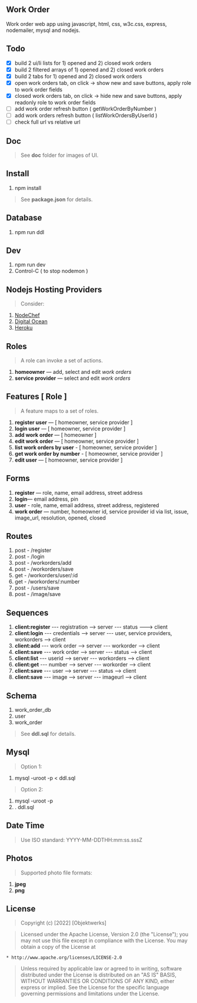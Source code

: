 Work Order
----------
Work order web app using javascript, html, css, w3c.css, express, nodemailer, mysql and nodejs.

Todo
----
- [x] build 2 ui/li lists for 1) opened and 2) closed work orders
- [x] build 2 filtered arrays of 1) opened and 2) closed work orders
- [x] build 2 tabs for 1) opened and 2) closed work orders
- [x] open work orders tab, on click -> show new and save buttons, apply role to work order fields
- [x] closed work orders tab, on click -> hide new and save buttons, apply readonly role to work order fields
- [ ] add work order refresh button ( getWorkOrderByNumber )
- [ ] add work orders refresh button ( listWorkOrdersByUserId )
- [ ] check full url vs relative url

Doc
---
>See **doc** folder for images of UI.

Install
-------
1. npm install
>See **package.json** for details.

Database
--------
1. npm run ddl

Dev
---
1. npm run dev
2. Control-C ( to stop nodemon )

Nodejs Hosting Providers
------------------------
>Consider:
1. [NodeChef](https://www.nodechef.com/nodejs-hosting)
2. [Digital Ocean](https://www.digitalocean.com/)
3. [Heroku](https://www.heroku.com/nodejs)

Roles
-----
>A role can invoke a set of actions.
1. **homeowner** — add, select and edit *work orders*
2. **service provider** — select and edit *work orders*

Features [ Role ]
-----------------
>A feature maps to a set of roles.
1. **register user** — [ homeowner, service provider ]
2. **login user** — [ homeowner, service provider ]
3. **add work order** — [ homeowner ]
4. **edit work order** — [ homeowner, service provider ]
5. **list work orders by user** - [ homeowner, service provider ]
6. **get work order by number** - [ homeowner, service provider ]
7. **edit user** — [ homeowner, service provider ]

Forms
-----
1. **register** — role, name, email address, street address
2. **login**— email address, pin
3. **user** - role, name, email address, street address, registered
4. **work order** — number, homeowner id, service provider id via list, issue, image_url, resolution, opened, closed

Routes
------
1. post - /register
2. post - /login
3. post - /workorders/add
4. post - /workorders/save
5. get  - /workorders/user/:id
6. get  - /workorders/:number
7. post - /users/save
8. post - /image/save

Sequences
---------
1. **client:register** --- registration --> server --- status ---> client
2. **client:login** --- credentials --> server --- user, service providers, workorders --> client
3. **client:add** --- work order --> server --- workorder --> client
4. **client:save** --- work order --> server --- status --> client
5. **client:list** --- userid --> server --- workorders --> client
6. **client:get** --- number --> server --- workorder --> client
7. **client:save** --- user --> server --- status --> client
8. **client:save** --- image --> server --- imageurl --> client

Schema
------
1. work_order_db
2. user
3. work_order
>See **ddl.sql** for details.

Mysql
-----
>Option 1:
1. mysql -uroot -p < ddl.sql
>Option 2:
1. mysql -uroot -p
2. \. ddl.sql

Date Time
---------
>Use ISO standard: YYYY-MM-DDTHH:mm:ss.sssZ

Photos
------
>Supported photo file formats:
1. **jpeg**
2. **png**

License
-------
> Copyright (c) [2022] [Objektwerks]

>Licensed under the Apache License, Version 2.0 (the "License");
you may not use this file except in compliance with the License.
You may obtain a copy of the License at

    * http://www.apache.org/licenses/LICENSE-2.0

>Unless required by applicable law or agreed to in writing, software
distributed under the License is distributed on an "AS IS" BASIS,
WITHOUT WARRANTIES OR CONDITIONS OF ANY KIND, either express or implied.
See the License for the specific language governing permissions and
limitations under the License.